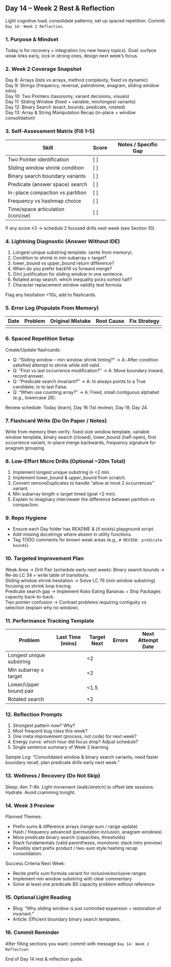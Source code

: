 ## Day 14 – Week 2 Rest & Reflection
Light cognitive load; consolidate patterns; set up spaced repetition. Commit: `Day 14: Week 2 Reflection`.

### 1. Purpose & Mindset
Today is for recovery + integration (no new heavy topics). Goal: surface weak links early, lock in strong ones, design next week’s focus.

### 2. Week 2 Coverage Snapshot
Day 8: Arrays (lists vs arrays, method complexity, fixed vs dynamic)  
Day 9: Strings (frequency, reversal, palindrome, anagram, sliding window intro)  
Day 10: Two Pointers (taxonomy, variant decisions, visuals)  
Day 11: Sliding Window (fixed + variable, min/longest variants)  
Day 12: Binary Search (exact, bounds, predicate, rotated)  
Day 13: Array & String Manipulation Recap (in-place + window consolidation)

### 3. Self‑Assessment Matrix (Fill 1–5)
Skill | Score | Notes / Specific Gap
------|-------|--------------------
Two Pointer identification | [ ] | 
Sliding window shrink condition | [ ] | 
Binary search boundary variants | [ ] | 
Predicate (answer space) search | [ ] | 
In-place compaction vs partition | [ ] | 
Frequency vs hashmap choice | [ ] | 
Time/space articulation (concise) | [ ] | 

If any score ≤3 → schedule 2 focused drills next week (see Section 10).

### 4. Lightning Diagnostic (Answer Without IDE)
1. Longest unique substring template: (write from memory).  
2. Condition to shrink in min subarray ≥ target?  
3. lower_bound vs upper_bound return difference?  
4. When do you prefer backfill vs forward merge?  
5. O(n) justification for sliding window in one sentence.  
6. Rotated array search: which inequality picks sorted half?  
7. Character replacement window validity test formula.  

Flag any hesitation >10s; add to flashcards.

### 5. Error Log (Populate From Memory)
| Date | Problem | Original Mistake | Root Cause | Fix Strategy |
|------|---------|------------------|-----------|--------------|
|      |         |                  |           |              |

### 6. Spaced Repetition Setup
Create/Update flashcards:
- Q: “Sliding window – min window shrink timing?” → A: After condition satisfied attempt to shrink while still valid.
- Q: “First vs last occurrence modification?” → A: Move boundary inward, record answer.
- Q: “Predicate search invariant?” → A: hi always points to a True candidate; lo to last False.
- Q: “When use counting array?” → A: Fixed, small contiguous alphabet (e.g., lowercase 26). 

Review schedule: Today (learn), Day 16 (1st review), Day 19, Day 24.

### 7. Flashcard Write (Do On Paper / Notes)
Write from memory then verify: fixed-size window template, variable window template, binary search (closed), lower_bound (half-open), first occurrence variant, in-place merge backwards, frequency signature for anagram grouping.

### 8. Low‑Effort Micro Drills (Optional ~20m Total)
1. Implement longest unique substring in <2 min.  
2. Implement lower_bound & upper_bound from scratch.  
3. Convert removeDuplicates to handle “allow at most 2 occurrences” variant.  
4. Min subarray length ≥ target timed (goal <2 min).  
5. Explain to imaginary interviewer the difference between partition vs compaction.  

### 9. Repo Hygiene
- Ensure each Day folder has README & (if exists) playground script.  
- Add missing docstrings where absent in utility functions.  
- Tag TODO comments for known weak areas (e.g., `# REVIEW: predicate bounds`).

### 10. Targeted Improvement Plan
Weak Area → Drill Pair (schedule early next week):
Binary search bounds → Re-do LC 34 + write table of transitions.  
Sliding window shrink hesitation → Solve LC 76 (min window substring) focusing on shrink loop tracing.  
Predicate search gap → Implement Koko Eating Bananas + Ship Packages capacity back-to-back.  
Two pointer confusion → Contrast problems requiring contiguity vs selection (explain why no window).  

### 11. Performance Tracking Template
| Problem | Last Time (mins) | Target Next | Errors | Next Attempt Date |
|---------|------------------|-------------|--------|-------------------|
| Longest unique substring |              | <2     |        |                 |
| Min subarray ≥ target |              | <2     |        |                 |
| Lower/Upper bound pair |              | <1.5   |        |                 |
| Rotated search |              | <2     |        |                 |

### 12. Reflection Prompts
1. Strongest pattern now? Why?  
2. Most frequent bug class this week?  
3. One meta improvement (process, not code) for next week?  
4. Energy curve: which hour did focus drop? Adjust schedule?  
5. Single sentence summary of Week 2 learning.  

Sample Log: “Consolidated window & binary search variants; need faster boundary recall; plan predicate drills early next week.”

### 13. Wellness / Recovery (Do Not Skip)
Sleep: Aim 7–8h. Light movement (walk/stretch) to offset late sessions. Hydrate. Avoid cramming tonight.

### 14. Week 3 Preview
Planned Themes:
- Prefix sums & difference arrays (range sum / range update)  
- Hash / frequency advanced (permutation inclusion, anagram windows)  
- More predicate binary search (capacities, thresholds)  
- Stack fundamentals (valid parentheses, monotonic stack intro preview)  
- Possibly start prefix product / two-sum style hashing recap consolidation.

Success Criteria Next Week:
- Recite prefix sum formula variant for inclusive/exclusive ranges
- Implement min window substring with clear commentary
- Solve at least one predicate BS capacity problem without reference

### 15. Optional Light Reading
- Blog: “Why sliding window is just controlled expansion + restoration of invariant.”  
- Article: Efficient boundary binary search templates.

### 16. Commit Reminder
After filling sections you want: commit with message `Day 14: Week 2 Reflection`.

End of Day 14 rest & reflection guide.